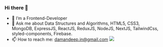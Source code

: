 ### Hi there 👋
- 🌱 I’m a Frontend-Developer
- 💬 Ask me about Data Structures and Algorithms, HTML5, CSS3, MongoDB, ExpressJS, ReactJS, ReduxJS, NodeJS, NextJS, TailwindCss, styled-components, Firebase. 
- 📫 How to reach me: damandeep.in@gmail.com
![](https://hit.yhype.me/github/profile?user_id=78254330)
<!--
**dds05/dds05** is a ✨ _special_ ✨ repository because its `README.md` (this file) appears on your GitHub profile.

Here are some ideas to get you started:



- 😄 Pronouns: ...
- ⚡ Fun fact: ...
![](https://komarev.com/ghpvc/?username=your-github-username)
